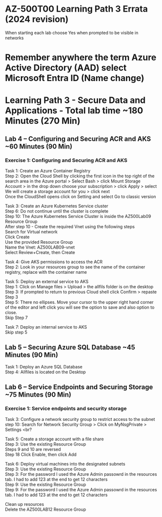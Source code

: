 # AZ-500T00 Learning Path 3 Errata (2024 revision) 

When starting each lab choose Yes when prompted to be visible in networks<br>

# Remember anywhere the term Azure Active Directory (AAD) select Microsoft Entra ID  (Name change)

# Learning Path 3 - Secure Data and Applications - Total lab time ~180 Minutes (270 Min)

## Lab 4 – Configuring and Securing ACR and AKS ~60 Minutes (90 Min)

### Exercise 1:  Configuring and Securing ACR and AKS

Task 1:  Create an Azure Container Registry <br>
Step 2:  Open the Cloud Shell by clicking the first icon in the top right of the search area in the Azure portal > Select Bash > click Mount Storage Account > in the drop down choose your subscription > click Apply > select We will create a storage account for you > click next <br>
Once the CloudShell opens click on Setting and select Go to classic version <br>

Task 3: Create an Azure Kubernetes Service cluster<br>
Step 6:  Do not continue until the cluster is complete<br>
Step 10:  The Azure Kubernetes Service Cluster is inside the AZ500Lab09 Resource Group <br>
After step 10 - Create the required Vnet using the following steps <br>
Search for Virtual network <br>
Click Create <br>
Use the provided Resource Group <br>
Name the Vnet:  AZ500LAB09-vnet <br>
Select Review+Create, then Create <br>

Task 4:  Give AKS permissions to access the ACR <br>
Step 2:  Look in your resources group to see the name of the container registry, replace <ACRuniquename> with the container name <br>

Task 5: Deploy an external service to AKS<br>
Step 1: Click on Manage files > Upload > the allfils folder is on the desktop <br>
Step 3: If prompted to return to previous Cloud shell click Confirm > repaste Step 3 <br>
Step 5: There no ellipses. Move your cursor to the upper right hand corner of the editor and left click you will see the option to save and also option to close.<br>
Skip Step 7 <br>

Task 7: Deploy an internal service to AKS <br>
Skip step 5 <br>

## Lab 5 – Securing Azure SQL Database ~45 Minutes (90 Min)

Task 1: Deploy an Azure SQL Database <br>
Step 4:  Allfiles is located on the Desktop <br>

## Lab 6 – Service Endpoints and Securing Storage ~75 Minutes (90 Min)

### Exercise 1: Service endpoints and security storage

Task 3: Configure a network security group to restrict access to the subnet <br>
step 10:  Search for Network Security Group > Click on MyNsgPrivate > Settings  <br?

Task 5: Create a storage account with a file share <br>
Step 3:  Use the existing Resource Group <br>
Steps 9 and 10 are reversed <br>
Step 18 Click Enable, then click Add

Task 6: Deploy virtual machines into the designated subnets <br>
Step 3:  Use the existing Resource Group <br>
Step 3:  For the password I used the Azure Admin passowrd in the resources tab.  I had to add 123 at the end to get 12 characters <br>
Step 9:  Use the existing Resource Group <br>
Step 9:  For the password I used the Azure Admin passowrd in the resources tab.  I had to add 123 at the end to get 12 characters <br>

Clean up resources <br>
Delete the AZ500LAB12 Resource Group <br>

